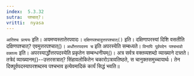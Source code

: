 ```yaml
---
index:  5.3.32
sutra:  पश्चात्?।
vritti:  nyasa
---
```


`आतिश्च प्रत्ययः` इति। अयमप्यस्तातेरपवादः। `दक्षिणपश्चादुत्तरपश्चात्()` इति। दक्षिणापरस्यां दिशि वसतीति दक्षिणपश्चात्? एवमुत्तरपश्चात्()। 
`अर्धोत्तरपदस्य च` इति अपरस्येति सम्बध्यते। 
`विनापि पूर्वपदेन पश्चभावो वक्तव्यः` इति। अपरस्यार्द्धोत्तरपदस्येति प्रकृतेन सम्बन्धनीयम्()। अत्र सर्वत्र वक्तव्यशब्दो व्याख्याने दत्र्तते। तत्रेदं व्याख्यानम्()--उत्तरसत्रात्? सिंहावलोकितेन चकारोऽत्रावतिष्ठते, स चानुक्तसमुच्चायार्थः। तेन दिक्पूर्वपदस्यापरशब्दस्य पश्चभाव इत्येवमादिकं कार्यं सिद्धं भवति॥
